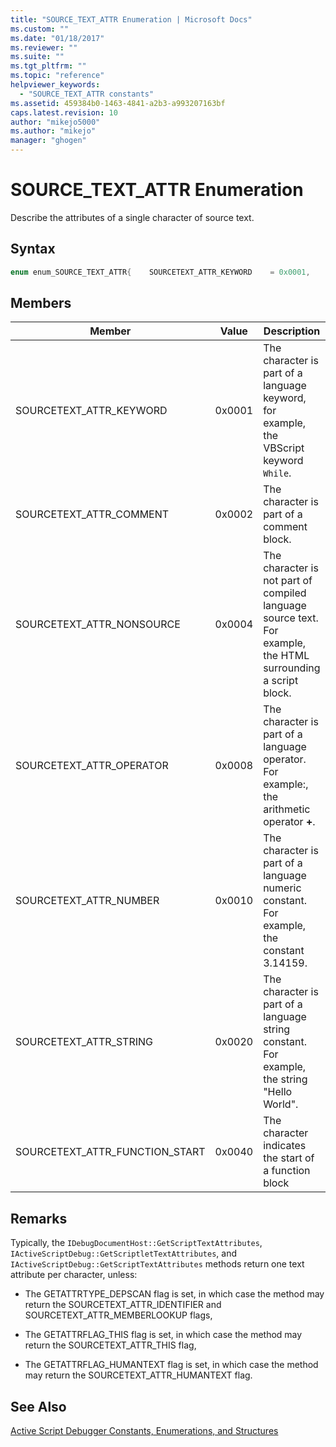 ```yaml
---
title: "SOURCE_TEXT_ATTR Enumeration | Microsoft Docs"
ms.custom: ""
ms.date: "01/18/2017"
ms.reviewer: ""
ms.suite: ""
ms.tgt_pltfrm: ""
ms.topic: "reference"
helpviewer_keywords: 
  - "SOURCE_TEXT_ATTR constants"
ms.assetid: 459384b0-1463-4841-a2b3-a993207163bf
caps.latest.revision: 10
author: "mikejo5000"
ms.author: "mikejo"
manager: "ghogen"
---
```

# SOURCE_TEXT_ATTR Enumeration
Describe the attributes of a single character of source text.  
  
## Syntax  
  
```cpp  
enum enum_SOURCE_TEXT_ATTR{    SOURCETEXT_ATTR_KEYWORD    = 0x0001,    SOURCETEXT_ATTR_COMMENT    = 0x0002,    SOURCETEXT_ATTR_NONSOURCE    = 0x0004,    SOURCETEXT_ATTR_OPERATOR   = 0x0008,    SOURCETEXT_ATTR_NUMBER    = 0x0010,    SOURCETEXT_ATTR_STRING    = 0x0020,    SOURCETEXT_ATTR_FUNCTION_START  = 0x0040};  
```  
  
## Members  
  
|Member|Value|Description|  
|------------|-----------|-----------------|  
|SOURCETEXT_ATTR_KEYWORD|0x0001|The character is part of a language keyword, for example, the VBScript keyword `While`.|  
|SOURCETEXT_ATTR_COMMENT|0x0002|The character is part of a comment block.|  
|SOURCETEXT_ATTR_NONSOURCE|0x0004|The character is not part of compiled language source text. For example, the HTML surrounding a script block.|  
|SOURCETEXT_ATTR_OPERATOR|0x0008|The character is part of a language operator. For example:, the arithmetic operator **+**.|  
|SOURCETEXT_ATTR_NUMBER|0x0010|The character is part of a language numeric constant.  For example, the constant 3.14159.|  
|SOURCETEXT_ATTR_STRING|0x0020|The character is part of a language string constant. For example, the string "Hello World".|  
|SOURCETEXT_ATTR_FUNCTION_START|0x0040|The character indicates the start of a function block|  
  
## Remarks  
 Typically, the `IDebugDocumentHost::GetScriptTextAttributes`, `IActiveScriptDebug::GetScriptletTextAttributes`, and `IActiveScriptDebug::GetScriptTextAttributes` methods return one text attribute per character, unless:  
  
- The GETATTRTYPE_DEPSCAN flag is set, in which case the method may return the SOURCETEXT_ATTR_IDENTIFIER and SOURCETEXT_ATTR_MEMBERLOOKUP flags,  
  
- The GETATTRFLAG_THIS flag is set, in which case the method may return the SOURCETEXT_ATTR_THIS flag,  
  
- The GETATTRFLAG_HUMANTEXT flag is set, in which case the method may return the SOURCETEXT_ATTR_HUMANTEXT flag.  
  
## See Also  
 [Active Script Debugger Constants, Enumerations, and Structures](../../winscript/reference/active-script-debugger-constants-enumerations-and-structures.md)